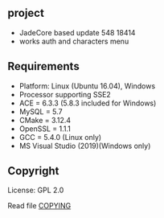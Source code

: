## project
+ JadeCore based update 548 18414
+ works auth and characters menu

## Requirements

+ Platform: Linux (Ubuntu 16.04), Windows
+ Processor supporting SSE2 
+ ACE = 6.3.3 (5.8.3 included for Windows) 
+ MySQL = 5.7
+ CMake = 3.12.4 
+ OpenSSL = 1.1.1
+ GCC = 5.4.0 (Linux only) 
+ MS Visual Studio  (2019)(Windows only)

## Copyright

License: GPL 2.0

Read file [COPYING](COPYING)

